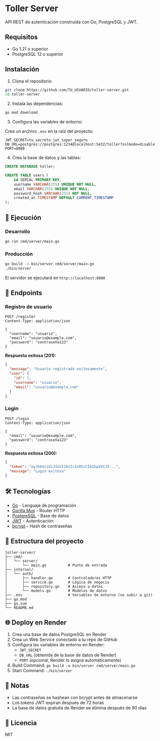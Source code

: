 # Toller Server

API REST de autenticación construida con Go, PostgreSQL y JWT.

## Requisitos

- Go 1.21 o superior
- PostgreSQL 12 o superior

## Instalación

1. Clona el repositorio:
```bash
git clone https://github.com/TU_USUARIO/toller-server.git
cd toller-server
```

2. Instala las dependencias:
```bash
go mod download
```

3. Configura las variables de entorno:

Crea un archivo `.env` en la raíz del proyecto:

```env
JWT_SECRET=tu_secreto_jwt_super_seguro
DB_URL=postgres://postgres:1234@localhost:5432/toller?sslmode=disable
PORT=8080
```

4. Crea la base de datos y las tablas:

```sql
CREATE DATABASE toller;

CREATE TABLE users (
    id SERIAL PRIMARY KEY,
    username VARCHAR(255) UNIQUE NOT NULL,
    email VARCHAR(255) UNIQUE NOT NULL,
    password_hash VARCHAR(255) NOT NULL,
    created_at TIMESTAMP DEFAULT CURRENT_TIMESTAMP
);
```

## 🏃 Ejecución

### Desarrollo
```bash
go run cmd/server/main.go
```

### Producción
```bash
go build -o bin/server cmd/server/main.go
./bin/server
```

El servidor se ejecutará en `http://localhost:8080`

## 📡 Endpoints

### Registro de usuario
```http
POST /register
Content-Type: application/json

{
  "username": "usuario",
  "email": "usuario@example.com",
  "password": "contraseña123"
}
```

**Respuesta exitosa (201):**
```json
{
  "message": "Usuario registrado exitosamente",
  "user": {
    "id": 1,
    "username": "usuario",
    "email": "usuario@example.com"
  }
}
```

### Login
```http
POST /login
Content-Type: application/json

{
  "email": "usuario@example.com",
  "password": "contraseña123"
}
```

**Respuesta exitosa (200):**
```json
{
  "token": "eyJhbGciOiJIUzI1NiIsInR5cCI6IkpXVCJ9...",
  "message": "Login exitoso"
}
```

## 🛠️ Tecnologías

- [Go](https://golang.org/) - Lenguaje de programación
- [Gorilla Mux](https://github.com/gorilla/mux) - Router HTTP
- [PostgreSQL](https://www.postgresql.org/) - Base de datos
- [JWT](https://github.com/golang-jwt/jwt) - Autenticación
- [bcrypt](https://pkg.go.dev/golang.org/x/crypto/bcrypt) - Hash de contraseñas

## 📁 Estructura del proyecto

```
toller-server/
├── cmd/
│   └── server/
│       └── main.go          # Punto de entrada
├── internal/
│   └── auth/
│       ├── handler.go       # Controladores HTTP
│       ├── service.go       # Lógica de negocio
│       ├── repository.go    # Acceso a datos
│       └── models.go        # Modelos de datos
├── .env                     # Variables de entorno (no subir a git)
├── go.mod
├── go.sum
└── README.md
```

## 🌐 Deploy en Render

1. Crea una base de datos PostgreSQL en Render
2. Crea un Web Service conectado a tu repo de GitHub
3. Configura las variables de entorno en Render:
   - `JWT_SECRET`
   - `DB_URL` (obtenida de la base de datos de Render)
   - `PORT` (opcional, Render lo asigna automáticamente)
4. Build Command: `go build -o bin/server cmd/server/main.go`
5. Start Command: `./bin/server`

## 📝 Notas

- Las contraseñas se hashean con bcrypt antes de almacenarse
- Los tokens JWT expiran después de 72 horas
- La base de datos gratuita de Render se elimina después de 90 días

## 📄 Licencia

MIT